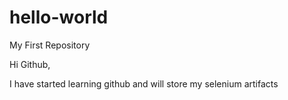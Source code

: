 # hello-world
My First Repository

Hi Github,

I have started learning github and will store my selenium artifacts
